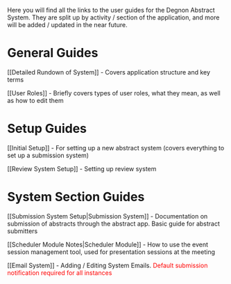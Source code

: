 Here you will find all the links to the user guides for the Degnon Abstract System. They are split up by activity / section of the application, and more will be added / updated in the near future.

# General Guides

[[Detailed Rundown of System]] - Covers application structure and key terms

[[User Roles]] - Briefly covers types of user roles, what they mean, as well as how to edit them

# Setup Guides

[[Initial Setup]] - For setting up a new abstract system (covers everything to set up a submission system)

[[Review System Setup]] - Setting up review system

# System Section Guides

[[Submission System Setup|Submission System]] - Documentation on submission of abstracts through the abstract app. Basic guide for abstract submitters

[[Scheduler Module Notes|Scheduler Module]] - How to use the event session management tool, used for presentation sessions at the meeting

[[Email System]] - Adding / Editing System Emails. <span style="color:red">Default submission notification required for all instances</span>